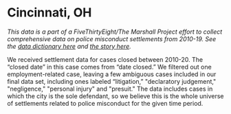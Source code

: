 # Cincinnati, OH

*This data is a part of a FiveThirtyEight/The Marshall Project effort to collect comprehensive data on police misconduct settlements from 2010-19. See the [data dictionary here](../) and [the story here](https://fivethirtyeight.com/features/police-misconduct-costs-cities-millions-every-year-but-thats-where-the-accountability-ends).*

We received settlement data for cases closed between 2010-20. The “closed date” in this case comes from “date closed.” We filtered out one employment-related case, leaving a few ambiguous cases included in our final data set, including ones labeled “litigation,” "declaratory judgement," "negligence," "personal injury" and "presuit." The data includes cases in which the city is the sole defendant, so we believe this is the whole universe of settlements related to police misconduct for the given time period.
